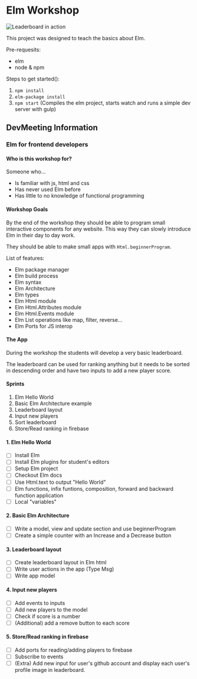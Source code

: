# Elm Workshop

![Leaderboard in action](http://g.recordit.co/DnsFbL8TzX.gif "Leaderboard in action")

This project was designed to teach the basics about Elm.

Pre-requesits:

- elm 
- node & npm

Steps to get started():

1. `npm install`
2. `elm-package install`
3. `npm start` (Compiles the elm project, starts watch and runs a simple dev server with gulp)



## DevMeeting Information

### Elm for frontend developers

#### Who is this workshop for? 

Someone who...

- Is familiar with js, html and css
- Has never used Elm before
- Has little to no knowledge of functional programming

#### Workshop Goals

By the end of the workshop they should be able to program small interactive components for any website. This way they can slowly introduce Elm in their day to day work.

They should be able to make small apps with `Html.beginnerProgram`.

List of features:

- Elm package manager
- Elm build process
- Elm syntax
- Elm Architecture
- Elm types
- Elm Html module
- Elm Html.Attributes module
- Elm Html.Events module
- Elm List operations like map, filter, reverse...
- Elm Ports for JS interop

#### The App

During the workshop the students will develop a very basic leaderboard.

The leaderboard can be used for ranking anything but it needs to be sorted in descending order and have two inputs to add a new player score.

#### Sprints

1. Elm Hello World
2. Basic Elm Architecture example
3. Leaderboard layout
4. Input new players
5. Sort leaderboard
6. Store/Read ranking in firebase

#### 1. Elm Hello World

- [ ] Install Elm
- [ ] Install Elm plugins for student's editors
- [ ] Setup Elm project 
- [ ] Checkout Elm docs
- [ ] Use Html.text to output "Hello World"
- [ ] Elm functions, infix funtions, composition, forward and backward function application
- [ ] Local "variables"

#### 2. Basic Elm Architecture

- [ ] Write a model, view and update section and use beginnerProgram
- [ ] Create a simple counter with an Increase and a Decrease button

#### 3. Leaderboard layout

- [ ] Create leaderboard layout in Elm html
- [ ] Write user actions in the app (Type Msg)
- [ ] Write app model

#### 4. Input new players

- [ ] Add events to inputs
- [ ] Add new players to the model
- [ ] Check if score is a number
- [ ] (Additional) add a remove button to each score

#### 5. Store/Read ranking in firebase

- [ ] Add ports for reading/adding players to firebase
- [ ] Subscribe to events
- [ ] (Extra) Add new input for user's github account and display each user's profile image in leaderboard.
